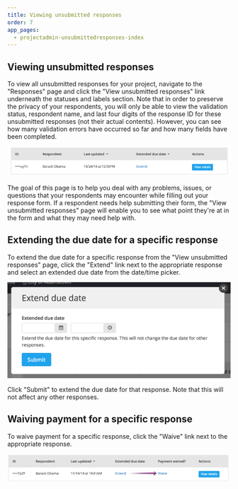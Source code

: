 ```yaml
---
title: Viewing unsubmitted responses
order: 7
app_pages:
  - projectadmin-unsubmittedresponses-index
---
```


## Viewing unsubmitted responses

To view all unsubmitted responses for your project, navigate to the "Responses" page and click the "View unsubmitted responses" link underneath the statuses and labels section. Note that in order to preserve the privacy of your respondents, you will only be able to view the validation status, respondent name, and last four digits of the response ID for these unsubmitted responses (not their actual contents). However, you can see how many validation errors have occurred so far and how many fields have been completed.

![unsubmitted responses](../images/unsubmitted_responses.png)

The goal of this page is to help you deal with any problems, issues, or questions that your respondents may encounter while filling out your response form. If a respondent needs help submitting their form, the "View unsubmitted responses" page will enable you to see what point they're at in the form and what they may need help with.

## Extending the due date for a specific response

To extend the due date for a specific response from the "View unsubmitted responses" page, click the "Extend" link next to the appropriate response and select an extended due date from the date/time picker.

![extend due date](../images/extend_due_date.png)

Click "Submit" to extend the due date for that response. Note that this will not affect any other responses.

## Waiving payment for a specific response

To waive payment for a specific response, click the "Waive" link next to the appropriate response.

![waive payment](../images/waive_payment.png)
